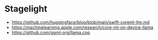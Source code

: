 # Stagelight

- https://github.com/huggingface/blog/blob/main/swift-coreml-llm.md
- https://machinelearning.apple.com/research/core-ml-on-device-llama
- https://github.com/ggml-org/llama.cpp
